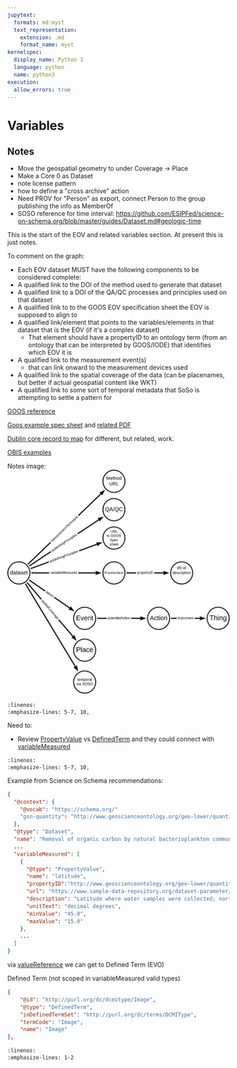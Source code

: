 ```yaml
---
jupytext:
  formats: md:myst
  text_representation:
    extension: .md
    format_name: myst
kernelspec:
  display_name: Python 3
  language: python
  name: python3
execution:
  allow_errors: true
---
```


# Variables

## Notes

* Move the geospatial geometry to under Coverage -> Place
* Make a Core 0 as Dataset
* note license pattern
* how to define a "cross archive" action
* Need PROV for "Person" as export, connect Person to the group publishing the info as MemberOf
* SOSO reference for time interval:  https://github.com/ESIPFed/science-on-schema.org/blob/master/guides/Dataset.md#geologic-time 

This is the start of the EOV and related variables section.  At present this is just notes.

To comment on the graph:
* Each EOV dataset MUST have the following components to be considered complete:
* A qualified link to the DOI of the method used to generate that dataset
* A qualified link to a DOI of the QA/QC processes and principles used on that dataset
* A qualified link to to the GOOS EOV specification sheet the EOV is supposed to align to
* A qualified link/element that points to the variables/elements in that dataset that is the EOV (if it's a complex dataset)
  * That element should have a propertyID to an ontology term (from an ontology that can be interpreted by GOOS/IODE) that identifies which EOV it is
* A qualified link to the measurement event(s)
  * that can link onward to the measurement devices used
* A qualified link to the spatial coverage of the data (can be placenames, but better if actual geospatial content like WKT)
* A qualified link to some sort of temporal metadata that SoSo is attempting to settle a pattern for


[GOOS reference](https://www.goosocean.org/index.php?option=com_content&view=article&layout=edit&id=283&Itemid=441)

[Goos example spec sheet](https://www.goosocean.org/index.php?option=com_oe&task=viewDocumentRecord&docID=17465) and 
[related PDF](file:///home/fils/Downloads/OOPC_SSH_Specification_v5.2.pdf)   

[Dublin core record to map](https://repository.oceanbestpractices.org/handle/11329/1920?show=full) for different, but related, work.


[OBIS examples](https://manual.obis.org/examples/)

Notes image:
![notes image](./eov.png)



```{literalinclude} ./graphs/obisData2.json
:linenos:
:emphasize-lines: 5-7, 10,
```


Need to:

* Review [PropertyValue](https://schema.org/PropertyValue) vs [DefinedTerm](https://schema.org/DefinedTerm) and they could connect with [variableMeasured](https://schema.org/variableMeasured)



```{literalinclude} ./graphs/temporalCoverage.json
:linenos:
:emphasize-lines: 5-7, 10,
```




Example from Science on Schema recommendations:
```json
{
  "@context": {
    "@vocab": "https://schema.org/"
    "gsn-quantity": "http://www.geoscienceontology.org/geo-lower/quantity#"
  },
  "@type": "Dataset",
  "name": "Removal of organic carbon by natural bacterioplankton communities as a function of pCO2 from laboratory experiments between 2012 and 2016",
  ...
  "variableMeasured": [
    {
      "@type": "PropertyValue",
      "name": "latitude",
      "propertyID":"http://www.geoscienceontology.org/geo-lower/quantity#latitude",
      "url": "https://www.sample-data-repository.org/dataset-parameter/665787",
      "description": "Latitude where water samples were collected; north is positive.",
      "unitText": "decimal degrees",
      "minValue": "45.0",
      "maxValue": "15.0"
    },
    ...
  ]
}
```

via [valueReference](https://schema.org/valueReference) we can get to Defined Term  (EVO)

Defined Term  (not scoped in variableMeasured valid types)
```json
{
    "@id": "http://purl.org/dc/dcmitype/Image",
    "@type": "DefinedTerm",
    "inDefinedTermSet": "http://purl.org/dc/terms/DCMIType",
    "termCode": "Image",
    "name": "Image"
},
```


```{literalinclude} ./graphs/obisData2.json
:linenos:
:emphasize-lines: 1-2
```